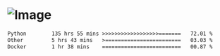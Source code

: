 # ![Image](https://github.com/user-attachments/assets/5f2d2b12-d836-424c-876f-cb0c9a5d9144)

<!--START_SECTION:waka-->

```txt
Python        135 hrs 55 mins >>>>>>>>>>>>>>>>>>=======   72.01 %
Other         5 hrs 43 mins   >========================   03.03 %
Docker        1 hr 38 mins    =========================   00.87 %
```

<!--END_SECTION:waka-->

